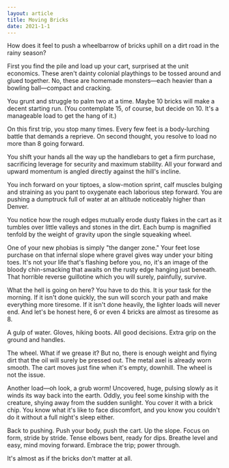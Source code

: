 ```yaml
---
layout: article
title: Moving Bricks
date: 2021-1-1
---
```


How does it feel to push a wheelbarrow of bricks uphill on a dirt road in the rainy season?

First you find the pile and load up your cart, surprised at the unit economics. These aren't dainty colonial playthings to be tossed around and glued together. No, these are homemade monsters&mdash;each heavier than a bowling ball&mdash;compact and cracking.

You grunt and struggle to palm two at a time. Maybe 10 bricks will make a decent starting run. (You contemplate 15, of course, but decide on 10. It's a manageable load to get the hang of it.)

On this first trip, you stop many times. Every few feet is a body-lurching battle that demands a reprieve. On second thought, you resolve to load no more than 8 going forward.

You shift your hands all the way up the handlebars to get a firm purchase, sacrificing leverage for security and maximum stability. All your forward and upward momentum is angled directly against the hill's incline.

You inch forward on your tiptoes, a slow-motion sprint, calf muscles bulging and straining as you pant to oxygenate each laborious step forward. You are pushing a dumptruck full of water at an altitude noticeably higher than Denver.

You notice how the rough edges mutually erode dusty flakes in the cart as it tumbles over little valleys and stones in the dirt. Each bump is magnified tenfold by the weight of gravity upon the single squeaking wheel.

One of your new phobias is simply "the danger zone." Your feet lose purchase on that infernal slope where gravel gives way under your biting toes. It's not your life that's flashing before you, no, it's an image of the bloody chin-smacking that awaits on the rusty edge hanging just beneath. That horrible reverse guillotine which you will surely, painfully, survive.

What the hell is going on here? You have to do this. It is your task for the morning. If it isn't done quickly, the sun will scorch your path and make everything more tiresome. If it isn't done heavily, the lighter loads will never end. And let's be honest here, 6 or even 4 bricks are almost as tiresome as 8.

A gulp of water. Gloves, hiking boots. All good decisions. Extra grip on the ground and handles.

The wheel. What if we grease it? But no, there is enough weight and flying dirt that the oil will surely be pressed out. The metal axel is already worn smooth. The cart moves just fine when it's empty, downhill. The wheel is not the issue.

Another load&mdash;oh look, a grub worm! Uncovered, huge, pulsing slowly as it winds its way back into the earth. Oddly, you feel some kinship with the creature, shying away from the sudden sunlight. You cover it with a brick chip. You know what it's like to face discomfort, and you know you couldn't do it without a full night's sleep either.

Back to pushing. Push your body, push the cart. Up the slope. Focus on form, stride by stride. Tense elbows bent, ready for dips. Breathe level and easy, mind moving forward. Embrace the trip; power through.

It's almost as if the bricks don't matter at all.
